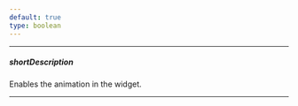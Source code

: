 ```yaml
---
default: true
type: boolean
---
```

---
##### shortDescription
Enables the animation in the widget.

---
